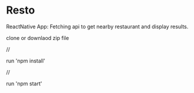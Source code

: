 # Resto
ReactNative App: Fetching api to get nearby restaurant and display results.



clone or downlaod zip file 


//

run 'npm install'


//

run 'npm start'


